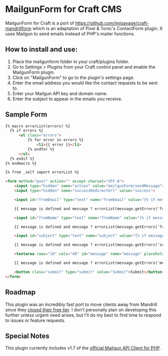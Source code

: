 # MailgunForm for Craft CMS

MailgunForm for Craft is a port of https://github.com/jmisavage/craft-mandrillform which is an adaptation of Pixel &amp; Tonic's ContactForm plugin. It uses Mailgun to send emails instead of PHP's mailer functions.

## How to install and use:

1. Place the mailgunform folder in your craft/plugins folder.
1. Go to Settings > Plugins from your Craft control panel and enable the MailgunForm plugin.
1. Click on "MailgunForm" to go to the plugin's settings page.
1. Enter the email address you would like the contact requests to be sent to.
1. Enter your Mailgun API key and domain name.
1. Enter the subject to appear in the emails you receive.

## Sample Form

```html
{% macro errorList(errors) %}
  {% if errors %}
      <ul class="errors">
          {% for error in errors %}
              <li>{{ error }}</li>
          {% endfor %}
      </ul>
  {% endif %}
{% endmacro %}

{% from _self import errorList %}

<form method="post" action="" accept-charset="UTF-8">
    <input type="hidden" name="action" value="mailgunForm/sendMessage">
    <input type="hidden" name="successRedirectUrl" value="success">

    <input id="fromEmail" type="text" name="fromEmail" value="{% if message is defined %}{{ message.fromEmail }}{% endif %}" placeholder="Enter Email">

    {{ message is defined and message ? errorList(message.getErrors('fromEmail')) }}

    <input id="fromName" type="text" name="fromName" value="{% if message is defined %}{{ message.fromName }}{% endif %}" placeholder="Enter Name">

    {{ message is defined and message ? errorList(message.getErrors('fromName')) }}

    <input id="subject" type="text" name="subject" value="{% if message is defined %}{{ message.subject }}{% endif %}" placeholder="Enter Subject">

    {{ message is defined and message ? errorList(message.getErrors('subject')) }}

    <textarea rows="10" cols="40" id="message" name="message" placeholder="Enter Message">{% if message is defined %}{{ message.message }}{% endif %}</textarea>

    {{ message is defined and message ? errorList(message.getErrors('message')) }}

    <button class="submit" type="submit" value="Submit">Submit</button>
</form>
```

## Roadmap

This plugin was an incredibly fast port to move clients away from Mandrill since they [closed their free tier](http://blog.mailchimp.com/important-changes-to-mandrill/). I don't personally plan on developing this further unless urgent need arises, but I'll do my best to find time to respond to issues or feature requests.

## Special Notes

This plugin currently includes v1.7 of the [official Mailgun API Client for PHP](https://github.com/mailgun/mailgun-php).
